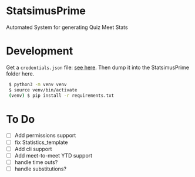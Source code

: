 # StatsimusPrime
Automated System for generating Quiz Meet Stats

# Development
Get a `credentials.json` file: [see here](https://developers.google.com/docs/api/quickstart/python).
Then dump it into the StatsimusPrime folder here.

```bash
 $ python3 -m venv venv
 $ source venv/bin/activate
 (venv) $ pip install -r requirements.txt
```

# To Do
 - [ ] Add permissions support
 - [ ] fix Statistics_template
 - [ ] Add cli support
 - [ ] Add meet-to-meet YTD support
 - [ ] handle time outs?
 - [ ] handle substitutions?
